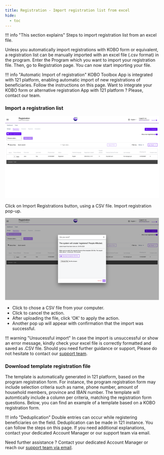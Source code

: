 ```yaml
---
title: Registration - Import registration list from excel
hide:
  - toc
---
```


!!! info "This section explains"
    Steps to import registration list from an excel file.
    

Unless you automatically import registrations with KOBO form or equivalent, a registration list can be manually imported with an excel file (.csv format) in the program. 
Enter the Program which you want to import your registration file. Then, go to Registration page. You can now start importing your file.

!!! info "Automatic Import of registration"
    KOBO Toolbox App is integrated with 121 platform, enabling automatic import of new registrations of beneficiaries. Follow the instructions on this page.
    Want to integrate your KOBO form or alternative registration App with 121 platform ? Please, contact our team.

### **Import a registration list**

![Import Registration button](https://raw.githubusercontent.com/global-121/121-platform/main/e2e/tests/__screenshots__/UserManualScreenshots/userManualScreenshots.spec.ts/RegistrationPageOverview.png)

Click on Import Registrations button, using a CSV file.​
Import registration pop-up.

![Import Registration pop-up](https://raw.githubusercontent.com/global-121/121-platform/main/e2e/tests/__screenshots__/UserManualScreenshots/userManualScreenshots.spec.ts/RegistrationImportFile.png)

- Click to chose a CSV file from your computer.
- Click to cancel the action.
- After uploading the file, click ‘OK’ to apply the action. 
- Another pop up will appear with confirmation that the import was successful.

!!! warning "Unsucessful import"
    In case the import is unsuccessful or show an error message, kindly check your excel file is correctly formatted and saved as .CSV file.
    Should you need further guidance or support, Please do not hesitate to contact our <a href="mailto:support@121.global">support team</a>.

### **Download template registration file**

The template is automatically generated in 121 platform, based on the program registration form.
For instance, the program registration form may include selection criteria such as name, phone number, amount of household members, province and IBAN number. The template will automtically include a column per criteria, matching the registration form questions. Below, you can find an example of a template based on a KOBO registration form.

<!-- INCLUDE 2 PICTURES MATCHING 5 CRITERIA + COLUMNS -->


!!! info "Deduplication"
    Double entries can occur while registering beneficiaries on the field. Deduplication can be made in 121 instance. You can follow the steps on this page. 
    If you need additional explanations, contact your dedicated Account Manager or our support team via email.


Need further assistance ? Contact your dedicated Account Manager or reach our <a href="mailto:support@121.global">support team via email</a>.
